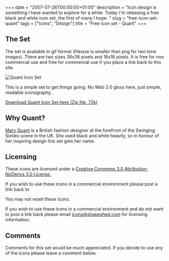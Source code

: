+++
date = "2007-07-26T00:00:00+01:00"
description = "Icon design is something I have wanted to explore for a while. Today I'm releasing a free black and white icon set, the first of many I hope. "
slug = "free-icon-set-quant"
tags = ["Icons", "Design"]
title = "Free icon set - Quant"
+++

## The Set

The set is available in gif format (filesize is smaller than png for two tone
images). There are two sizes 36x36 pixels and 16x16 pixels. It is free for non
commercial use and free for commercial use if you place a link back to this
site.

![Quant Icon Set][1]

This is a simple set to get things going. No Web 2.0 gloss here, just simple,
readable iconography.

[Download Quant Icon Set here (Zip file, 72k)][2]

## Why Quant?

[Mary Quant][3] is a British fashion designer at the forefront of the Swinging
Sixties scene in the UK. She used black and white heavily, so in honour of her
inspiring design this set gets her name.

## Licensing

These icons are licensed under a [Creative Commons 3.0 Attribution-NoDerivs 3.0
License.][4]

If you wish to use these icons in a commercial environment please post a link
back to

You may not resell these icons.

If you wish to use these icons in a commercial environment and do not want to
post a link back please email <icons@shapeshed.com> for licensing information.

## Comments

Comments for this set would be much appreciated. If you decide to use any of the
icons please leave a comment below.

[1]: /images/articles/quant.gif
[2]: http://cdn.shapeshed.com/downloads/quant_icon_set.zip
[3]: http://en.wikipedia.org/wiki/Mary_Quant
[4]: http://creativecommons.org/licenses/by-nd/3.0/
